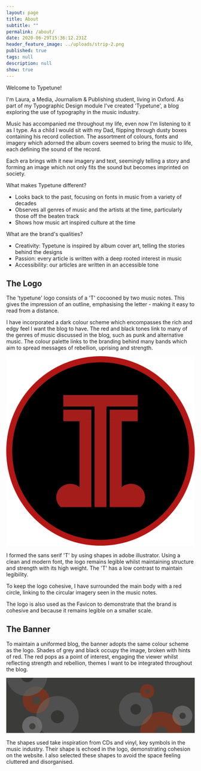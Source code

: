```yaml
---
layout: page
title: About
subtitle: ""
permalink: /about/
date: 2020-06-29T15:36:12.231Z
header_feature_image: ../uploads/strip-2.png
published: true
tags: null
description: null
show: true
---
```

Welcome to Typetune!

I'm Laura, a Media, Journalism & Publishing student, living in Oxford. As part of my Typographic Design module I've created 'Typetune', a blog exploring the use of typography in the music industry. 

Music has accompanied me throughout my life, even now I'm listening to it as I type. As a child I would sit with my Dad, flipping through dusty boxes containing his record collection. The assortment of colours, fonts and imagery which adorned the album covers seemed to bring the music to life, each defining the sound of the record. 

Each era brings with it new imagery and text, seemingly telling a story and forming an image which not only fits the sound but becomes imprinted on society.  

What makes Typetune different?

* Looks back to the past, focusing on fonts in music from a variety of decades 
* Observes all genres of music and the artists at the time, particularly those off the beaten track
* Shows how music art inspired culture at the time

What are the brand's qualities? 

* Creativity: Typetune is inspired by album cover art, telling the stories behind the designs  
* Passion:  every article is written with a deep rooted interest in music 
* Accessibility: our articles are written in an accessible tone

## The Logo

The 'typetune' logo consists of a 'T' cocooned by two music notes. This gives the impression of an outline, emphasising the letter - making it easy to read from a distance. 

I have incorporated a dark colour scheme which encompasses the rich and edgy feel I want the blog to have. The red and black tones link to many of the genres of music discussed in the blog, such as punk and alternative music. The colour palette links to the branding behind many bands which aim to spread messages of rebellion, uprising and strength. 

![The typetune Logo](../uploads/logo-2.png "The typetune Logo")

I formed the sans serif 'T' by using shapes in adobe illustrator. Using a clean and modern font, the logo remains legible whilst maintaining structure and strength with its high weight. The 'T' has a low contrast to maintain legibility.

To keep the logo cohesive, I have surrounded the main body with a red circle, linking to the circular imagery seen in the music notes. 

The logo is also used as the Favicon to demonstrate that the brand is cohesive and because it remains legible on a smaller scale. 

## The Banner

To maintain a uniformed blog, the banner adopts the same colour scheme as the logo. Shades of grey and black occupy the image, broken with hints of red. The red pops as a point of interest, engaging the viewer whilst reflecting strength and rebellion, themes I want to be integrated throughout the blog.   

![typetune banner](../uploads/strip-2.png "typetune banner")

The shapes used take inspiration from CDs and vinyl, key symbols in the music industry. Their shape is echoed in the logo, demonstrating cohesion on the website. I also selected these shapes to avoid the space feeling cluttered and disorganised.